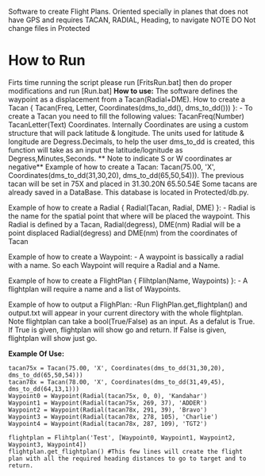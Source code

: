 Software to create Flight Plans. Oriented specially in planes that does not have GPS and requires TACAN, RADIAL, Heading, to navigate
NOTE DO Not change files in Protected
# How to Run
Firts time running the script please run [FritsRun.bat] then do proper modifications and run [Run.bat]
**How to use:**
The software defines the waypoint as a displacement from a Tacan(Radial+DME).
How to create a Tacan { Tacan(Freq, Letter, Coordinates(dms_to_dd(), dms_to_dd())) }:
    - To create a Tacan you need to fill the following values: TacanFreq(Number) TacanLetter(Text) Coordinates. Internally Coordinates are using a      custom structure that will pack latitude & longitude. The units used for latitude & longitude are Degress.Decimals, to help the user dms_to_dd is created, this function will take as an input the latitude/lognitude as Degress,Minutes,Seconds. ** Note to indicate S or W coordinates ar negative**
    Example of how to create a Tacan:
        Tacan(75.00, 'X', Coordinates(dms_to_dd(31,30,20), dms_to_dd(65,50,54))). The previous tacan will be set in 75X and placed in 31.30.20N 65.50.54E
    Some tacans are already saved in a DataBase. This database is located in Protected/db.py.

Example of how to create a Radial { Radial(Tacan, Radial, DME) }:
    - Radial is the name for the spatial point that where will be placed the waypoint. This Radial is defined by a Tacan, Radial(degress), DME(nm)
    Radial will be a point displaced Radial(degress) and DME(nm) from the coordinates of Tacan

Example of how to create a Waypoint:
    - A waypoint is bassically a radial with a name. So each Waypoint will require a Radial and a Name.

Example of how to create a FlightPlan { Flihtplan(Name, Waypoints) }:
    - A flightplan will require a name and a list of Waypoints.

Example of how to output a FlighPlan:
    -Run FlighPlan.get_flightplan() and output.txt will appear in your current directory with the whole flightplan.
    Note flightplan can take a bool(True/False) as an input. As a defalut is True.
    If True is given, flightplan will show go and return.
    If False is given, flightplan will show just go.





**Example Of Use:**


    tacan75x = Tacan(75.00, 'X', Coordinates(dms_to_dd(31,30,20), dms_to_dd(65,50,54)))
    tacan78x = Tacan(78.00, 'X', Coordinates(dms_to_dd(31,49,45), dms_to_dd(64,13,1)))
    Waypoint0 = Waypoint(Radial(tacan75x, 0, 0), 'Kandahar')
    Waypoint1 = Waypoint(Radial(tacan75x, 269, 37), 'ADDER')
    Waypoint2 = Waypoint(Radial(tacan78x, 291, 39), 'Bravo')
    Waypoint3 = Waypoint(Radial(tacan78x, 278, 105), 'Charlie')
    Waypoint4 = Waypoint(Radial(tacan78x, 287, 109), 'TGT2')

    flightplan = Flihtplan('Test', [Waypoint0, Waypoint1, Waypoint2, Waypoint3, Waypoint4])
    flightplan.get_flightplan() #This few lines will create the flight plan with all the required heading distances to go to target and to return.
